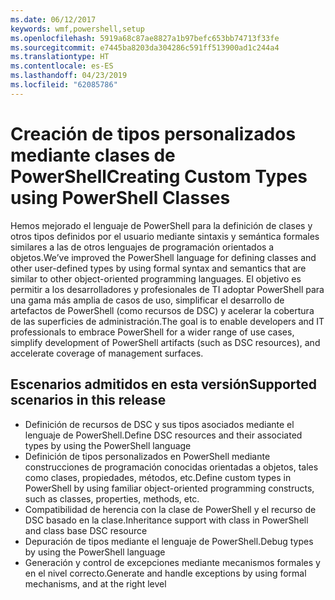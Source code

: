 ```yaml
---
ms.date: 06/12/2017
keywords: wmf,powershell,setup
ms.openlocfilehash: 5919a68c87ae8827a1b97befc653bb74713f33fe
ms.sourcegitcommit: e7445ba8203da304286c591ff513900ad1c244a4
ms.translationtype: HT
ms.contentlocale: es-ES
ms.lasthandoff: 04/23/2019
ms.locfileid: "62085786"
---
```

# <a name="creating-custom-types-using-powershell-classes"></a><span data-ttu-id="8918c-102">Creación de tipos personalizados mediante clases de PowerShell</span><span class="sxs-lookup"><span data-stu-id="8918c-102">Creating Custom Types using PowerShell Classes</span></span>

<span data-ttu-id="8918c-103">Hemos mejorado el lenguaje de PowerShell para la definición de clases y otros tipos definidos por el usuario mediante sintaxis y semántica formales similares a las de otros lenguajes de programación orientados a objetos.</span><span class="sxs-lookup"><span data-stu-id="8918c-103">We’ve improved the PowerShell language for defining classes and other user-defined types by using formal syntax and semantics that are similar to other object-oriented programming languages.</span></span> <span data-ttu-id="8918c-104">El objetivo es permitir a los desarrolladores y profesionales de TI adoptar PowerShell para una gama más amplia de casos de uso, simplificar el desarrollo de artefactos de PowerShell (como recursos de DSC) y acelerar la cobertura de las superficies de administración.</span><span class="sxs-lookup"><span data-stu-id="8918c-104">The goal is to enable developers and IT professionals to embrace PowerShell for a wider range of use cases, simplify development of PowerShell artifacts (such as DSC resources), and accelerate coverage of management surfaces.</span></span>

## <a name="supported-scenarios-in-this-release"></a><span data-ttu-id="8918c-105">Escenarios admitidos en esta versión</span><span class="sxs-lookup"><span data-stu-id="8918c-105">Supported scenarios in this release</span></span>

-   <span data-ttu-id="8918c-106">Definición de recursos de DSC y sus tipos asociados mediante el lenguaje de PowerShell.</span><span class="sxs-lookup"><span data-stu-id="8918c-106">Define DSC resources and their associated types by using the PowerShell language</span></span>
-   <span data-ttu-id="8918c-107">Definición de tipos personalizados en PowerShell mediante construcciones de programación conocidas orientadas a objetos, tales como clases, propiedades, métodos, etc.</span><span class="sxs-lookup"><span data-stu-id="8918c-107">Define custom types in PowerShell by using familiar object-oriented programming constructs, such as classes, properties, methods, etc.</span></span>
-   <span data-ttu-id="8918c-108">Compatibilidad de herencia con la clase de PowerShell y el recurso de DSC basado en la clase.</span><span class="sxs-lookup"><span data-stu-id="8918c-108">Inheritance support with class in PowerShell and class base DSC resource</span></span>
-   <span data-ttu-id="8918c-109">Depuración de tipos mediante el lenguaje de PowerShell.</span><span class="sxs-lookup"><span data-stu-id="8918c-109">Debug types by using the PowerShell language</span></span>
-   <span data-ttu-id="8918c-110">Generación y control de excepciones mediante mecanismos formales y en el nivel correcto.</span><span class="sxs-lookup"><span data-stu-id="8918c-110">Generate and handle exceptions by using formal mechanisms, and at the right level</span></span>

